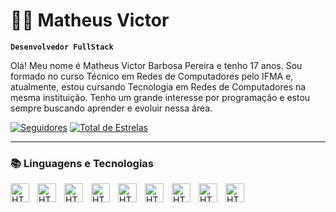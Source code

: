 # 🧑‍💻 Matheus Victor

**`Desenvolvedor FullStack`**

Olá! Meu nome é Matheus Victor Barbosa Pereira e tenho 17 anos.
Sou formado no curso Técnico em Redes de Computadores pelo IFMA e, atualmente, estou cursando Tecnologia em Redes de Computadores na mesma instituição. Tenho um grande interesse por programação e estou sempre buscando aprender e evoluir nessa área.

<p align="left">
      <a href="https://github.com/MatheusVBP?tab=followers">
         <img alt="Seguidores" title="Siga-me no GitHub" src="https://custom-icon-badges.demolab.com/github/followers/MatheusVBP?color=236ad3&labelColor=1155ba&style=for-the-badge&logo=person-add&label=seguidores&logoColor=white"/></a>
      <a href="https://github.com/MatheusVBP?tab=repositories&sort=stargazers">
         <img alt="Total de Estrelas" title="Total de Estrelas no GitHub" src="https://custom-icon-badges.demolab.com/github/stars/MatheusVBP?color=55960c&style=for-the-badge&labelColor=488207&logo=star&label=estrelas"/></a>
   </p>

---

### 📚 Linguagens e Tecnologias


<img
align="left"
alt="HTML"
title="HTML"
width="30px"
style="padding-right: 10px;"
src="https://cdn.jsdelivr.net/gh/devicons/devicon@latest/icons/html5/html5-original.svg" 
/>        

<img 
align="left"
alt="HTML"
title="HTML"
width="30px"
style="padding-right: 10px;"  src="https://cdn.jsdelivr.net/gh/devicons/devicon@latest/icons/css3/css3-original.svg"
/>

<img 
align="left"
alt="HTML"
title="HTML"
width="30px"
style="padding-right: 10px;"
src="https://cdn.jsdelivr.net/gh/devicons/devicon@latest/icons/javascript/javascript-original.svg"
/>

<img
align="left"
alt="HTML"
title="HTML"
width="30px"
style="padding-right: 10px;"
src="https://cdn.jsdelivr.net/gh/devicons/devicon@latest/icons/typescript/typescript-original.svg"
/>

<img 
align="left"
alt="HTML"
title="HTML"
width="30px"
style="padding-right: 10px;"
src="https://cdn.jsdelivr.net/gh/devicons/devicon@latest/icons/nodejs/nodejs-original-wordmark.svg"
/>

<img
align="left"
alt="HTML"
title="HTML"
width="30px"
style="padding-right: 10px;"
src="https://cdn.jsdelivr.net/gh/devicons/devicon@latest/icons/tailwindcss/tailwindcss-original.svg"
/>

<img 
align="left"
alt="HTML"
title="HTML"
width="30px"
style="padding-right: 10px;"
src="https://cdn.jsdelivr.net/gh/devicons/devicon@latest/icons/bootstrap/bootstrap-original.svg"
/>

<img 
align="left"
alt="HTML"
title="HTML"
width="30px"
style="padding-right: 10px;"
src="https://cdn.jsdelivr.net/gh/devicons/devicon@latest/icons/vscode/vscode-original.svg"
/>

<img 
align="left"
alt="HTML"
title="HTML"
width="30px"
style="padding-right: 10px;"
src="https://cdn.jsdelivr.net/gh/devicons/devicon@latest/icons/git/git-original.svg"
/>
          


            


          
          







